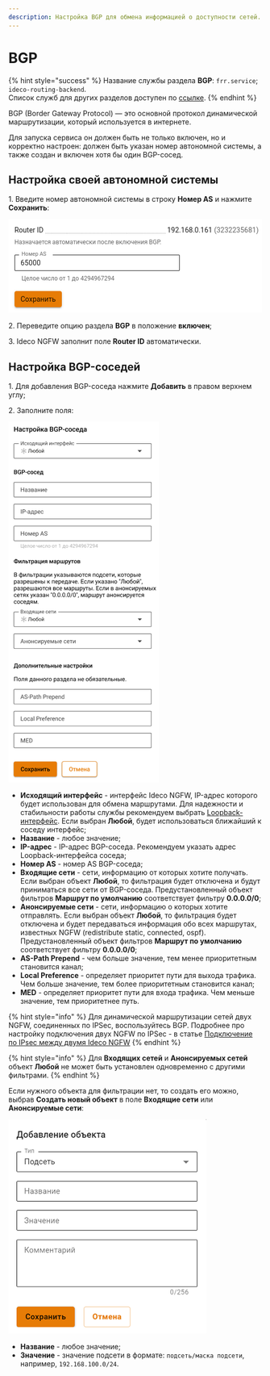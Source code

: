 ```yaml
---
description: Настройка BGP для обмена информацией о доступности сетей.
---
```


# BGP

{% hint style="success" %}
Название службы раздела **BGP**: `frr.service`; `ideco-routing-backend`. \
Список служб для других разделов доступен по [ссылке](/settings/server-management/terminal/README.md).
{% endhint %}

BGP (Border Gateway Protocol) — это основной протокол динамической маршрутизации, который используется в интернете.

Для запуска сервиса он должен быть не только включен, но и корректно настроен: должен быть указан номер автономной системы, а также создан и включен хотя бы один BGP-сосед.

## Настройка своей автономной системы

1\. Введите номер автономной системы в строку **Номер AS** и нажмите **Сохранить**:

![](/.gitbook/assets/bgp.png)

2\. Переведите опцию раздела **BGP** в положение **включен**;

3\. Ideco NGFW заполнит поле **Router ID** автоматически.

## Настройка BGP-соседей

1\. Для добавления BGP-соседа нажмите **Добавить** в правом верхнем углу;

2\. Заполните поля:

![](/.gitbook/assets/bgp1.png)

* **Исходящий интерфейс** - интерфейс Ideco NGFW, IP-адрес которого будет использован для обмена маршрутами. Для надежности и стабильности работы службы рекомендуем выбрать [Loopback-интерфейс](/settings/services/connection-to-provider/loopback.md). Если выбран **Любой**, будет использоваться ближайший к соседу интерфейс;
* **Название** - любое значение;
* **IP-адрес** - IP-адрес BGP-соседа. Рекомендуем указать адрес Loopback-интерфейса соседа;
* **Номер AS** - номер AS BGP-соседа;
* **Входящие сети** - сети, информацию от которых хотите получать. Если выбран объект **Любой**, то фильтрация будет отключена и будут приниматься все сети от BGP-соседа. Предустановленный объект фильтров **Маршрут по умолчанию** соответствует фильтру **0.0.0.0/0**;
* **Анонсируемые сети** - сети, информацию о которых хотите отправлять. Если выбран объект **Любой**, то фильтрация будет отключена и будет передаваться информация обо всех маршрутах, известных NGFW (redistribute static, connected, ospf). Предустановленный объект фильтров **Маршрут по умолчанию** соответствует фильтру **0.0.0.0/0**;
* **AS-Path Prepend** - чем больше значение, тем менее приоритетным становится канал;
* **Local Preference** - определяет приоритет пути для выхода трафика. Чем больше значение, тем более приоритетным становится канал;
* **MED** - определяет приоритет пути для входа трафика. Чем меньше значение, тем приоритетнее путь.

{% hint style="info" %}
Для динамической маршрутизации сетей двух NGFW, соединенных по IPSec, воспользуйтесь BGP. Подробнее про настройку подключения двух NGFW по IPSec - в статье [Подключение по IPsec между двумя Ideco NGFW](/settings/services/ipsec/site-to-site/ipsec-utm-to-utm-tunnel.md)
{% endhint %}

{% hint style="info" %}
Для **Входящих сетей** и **Анонсируемых сетей** объект **Любой** не может быть установлен одновременно с другими фильтрами.
{% endhint %}

Если нужного объекта для фильтрации нет, то создать его можно, выбрав **Создать новый объект** в поле **Входящие сети** или **Анонсируемые сети**:

![](/.gitbook/assets/bgp2.png)

* **Название** - любое значение;
* **Значение** - значение подсети в формате: `подсеть/маска подсети`, например, `192.168.100.0/24`.
